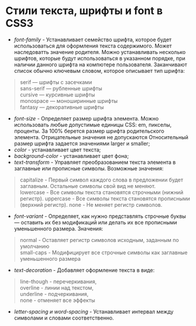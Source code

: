 # Стили текста, шрифты и font в CSS3
* *font-family* - Устанавливает семейство шрифта, которое будет использоваться для оформления текста содержимого. Может наследоватть значение родителя. Можно устанавливать несколько шрифтов, которые будут использоваться в указанном порядке, при наличии данного шрифта на компютере пользователя.  Заканчивают список обычно ключевым словом, которое описывает тип шрифта:  
> serif — шрифты с засечками  
> sans-serif — рубленные шрифты  
> cursive — курсивные шрифты  
> monospace — моноширинные шрифты  
>fantasy — декоративные шрифты  
* *font-size* - Определяет размер шрифта элемента. Можно использовать любые допустимые единицы CSS: em, пикселы, проценты. За 100% берется размер шрифта родительского элемента. Отрицательные значения не допускаются Относительный размер шрифта задается значениями larger и smaller;  
* *color* - устанавливает цвет текста;  
* *background-color* - устанавливает цвет фона;  
* *text-transform* - Управляет преобразованием текста элемента в заглавные или прописные символы. Возможные значения:  
>capitalize - Первый символ каждого слова в предложении будет заглавным. Остальные символы свой вид не меняют.  
> lowercase - Все символы текста становятся строчными (нижний регистр).
> uppercase - Все символы текста становятся прописными (верхний регистр).
> none - Не меняет регистр символов.  
* *font-variant* - Определяет, как нужно представлять строчные буквы — оставить их без модификаций или делать их все прописными уменьшенного размера. Значения:
> normal - Оставляет регистр символов исходным, заданным по умолчанию  
> small-caps - Модифицирует все строчные символы как заглавные уменьшенного размера  
* *text-decoration* - Добавляет оформление текста в виде:
> line-though - перечеркивания,  
> overline - линии над текстом,  
> underline - подчеркивания,  
> none - отменяет все эффекты  
* *letter-spacing и word-spacing* - Устанавливает интервал между символами и словами соответственно.
